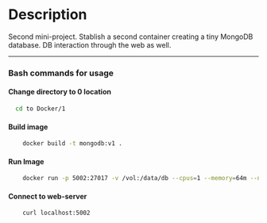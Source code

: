 # Description

Second mini-project. Stablish a second container creating a tiny MongoDB database.
DB interaction through the web as well.

---------------------------------------

### Bash commands for usage

#### Change directory to 0 location


```bash
  cd to Docker/1
```


#### Build image
```bash
    docker build -t mongodb:v1 .
```


#### Run Image
```bash
    docker run -p 5002:27017 -v /vol:/data/db --cpus=1 --memory=64m --name tiny-mongodb mongodb:v1 
```

#### Connect to web-server

```bash
    curl localhost:5002
```
